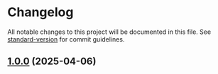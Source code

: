 # Changelog

All notable changes to this project will be documented in this file. See [standard-version](https://github.com/conventional-changelog/standard-version) for commit guidelines.

## [1.0.0](/compare/v1.0.1...v1.0.0) (2025-04-06)
